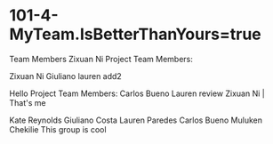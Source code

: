 # 101-4-MyTeam.IsBetterThanYours=true
 Team Members
Zixuan Ni
Project Team Members:

Zixuan Ni
Giuliano
lauren add2


Hello
Project Team Members:
Carlos Bueno
Lauren review
Zixuan Ni | That's me

Kate Reynolds
Giuliano Costa
Lauren Paredes
Carlos Bueno
Muluken Chekilie
This group is cool
